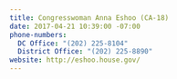 ```yaml
---
title: Congresswoman Anna Eshoo (CA-18)
date: 2017-04-21 10:39:00 -07:00
phone-numbers:
  DC Office: "(202) 225-8104"
  District Office: "(202) 225-8890"
website: http://eshoo.house.gov/
---
```


